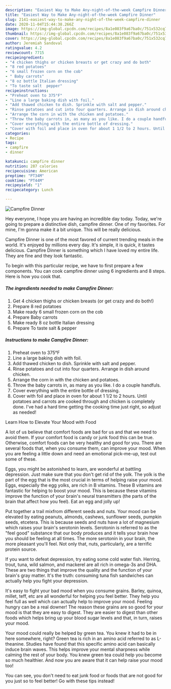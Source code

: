 ```yaml
---
description: "Easiest Way to Make Any-night-of-the-week Campfire Dinner"
title: "Easiest Way to Make Any-night-of-the-week Campfire Dinner"
slug: 2141-easiest-way-to-make-any-night-of-the-week-campfire-dinner
date: 2020-11-04T15:44:38.266Z
image: https://img-global.cpcdn.com/recipes/8a1e083f9a67ba0c/751x532cq70/campfire-dinner-recipe-main-photo.jpg
thumbnail: https://img-global.cpcdn.com/recipes/8a1e083f9a67ba0c/751x532cq70/campfire-dinner-recipe-main-photo.jpg
cover: https://img-global.cpcdn.com/recipes/8a1e083f9a67ba0c/751x532cq70/campfire-dinner-recipe-main-photo.jpg
author: Jeremiah Sandoval
ratingvalue: 4.2
reviewcount: 7715
recipeingredient:
- "4 chicken thighs or chicken breasts or get crazy and do both"
- "8 red potatoes"
- "6 small frozen corn on the cob"
- " Baby carrots"
- "8 oz bottle Italian dressing"
- "To taste salt  pepper"
recipeinstructions:
- "Preheat oven to 375°F"
- "Line a large baking dish with foil."
- "Add thawed chicken to dish. Sprinkle with salt and pepper."
- "Rinse potatoes and cut into four quarters. Arrange in dish around chicken."
- "Arrange the corn in with the chicken and potatoes."
- "Throw the baby carrots in, as many as you like. I do a couple handfuls."
- "Cover everything with the entire bottle of dressing."
- "Cover with foil and place in oven for about 1 1/2 to 2 hours. Until potatoes and carrots are cooked through and chicken is completely done. I&#39;ve had a hard time getting the cooking time just right, so adjust as needed!"
categories:
- Recipe
tags:
- campfire
- dinner

katakunci: campfire dinner 
nutrition: 287 calories
recipecuisine: American
preptime: "PT34M"
cooktime: "PT44M"
recipeyield: "1"
recipecategory: Lunch

---
```



![Campfire Dinner](https://img-global.cpcdn.com/recipes/8a1e083f9a67ba0c/751x532cq70/campfire-dinner-recipe-main-photo.jpg)

Hey everyone, I hope you are having an incredible day today. Today, we're going to prepare a distinctive dish, campfire dinner. One of my favorites. For mine, I'm gonna make it a bit unique. This will be really delicious.



Campfire Dinner is one of the most favored of current trending meals in the world. It's enjoyed by millions every day. It's simple, it is quick, it tastes delicious. Campfire Dinner is something which I have loved my entire life. They are fine and they look fantastic.


To begin with this particular recipe, we have to first prepare a few components. You can cook campfire dinner using 6 ingredients and 8 steps. Here is how you cook that.

<!--inarticleads1-->

##### The ingredients needed to make Campfire Dinner:

1. Get 4 chicken thighs or chicken breasts (or get crazy and do both!)
1. Prepare 8 red potatoes
1. Make ready 6 small frozen corn on the cob
1. Prepare  Baby carrots
1. Make ready 8 oz bottle Italian dressing
1. Prepare To taste salt &amp; pepper




<!--inarticleads2-->

##### Instructions to make Campfire Dinner:

1. Preheat oven to 375°F
1. Line a large baking dish with foil.
1. Add thawed chicken to dish. Sprinkle with salt and pepper.
1. Rinse potatoes and cut into four quarters. Arrange in dish around chicken.
1. Arrange the corn in with the chicken and potatoes.
1. Throw the baby carrots in, as many as you like. I do a couple handfuls.
1. Cover everything with the entire bottle of dressing.
1. Cover with foil and place in oven for about 1 1/2 to 2 hours. Until potatoes and carrots are cooked through and chicken is completely done. I&#39;ve had a hard time getting the cooking time just right, so adjust as needed!




Learn How to Elevate Your Mood with Food


A lot of us believe that comfort foods are bad for us and that we need to avoid them. If your comfort food is candy or junk food this can be true. Otherwise, comfort foods can be very healthy and good for you. There are several foods that, when you consume them, can improve your mood. When you are feeling a little down and need an emotional pick-me-up, test out some of these.

Eggs, you might be astonished to learn, are wonderful at battling depression. Just make sure that you don't get rid of the yolk. The yolk is the part of the egg that is the most crucial in terms of helping raise your mood. Eggs, especially the egg yolks, are rich in B vitamins. These B vitamins are fantastic for helping to boost your mood. This is because these vitamins improve the function of your brain's neural transmitters (the parts of the brain that affect how you feel). Eat an egg and jolly up!

Put together a trail mixfrom different seeds and nuts. Your mood can be elevated by eating peanuts, almonds, cashews, sunflower seeds, pumpkin seeds, etcetera. This is because seeds and nuts have a lot of magnesium which raises your brain's serotonin levels. Serotonin is referred to as the "feel good" substance that our body produces and it tells your brain how you should be feeling at all times. The more serotonin in your brain, the more pleasant you'll feel. Not only that, nuts, particularly, are a terrific protein source.

If you want to defeat depression, try eating some cold water fish. Herring, trout, tuna, wild salmon, and mackerel are all rich in omega-3s and DHA. These are two things that improve the quality and the function of your brain's gray matter. It's the truth: consuming tuna fish sandwiches can actually help you fight your depression. 

It's easy to fight your bad mood when you consume grains. Barley, quinoa, millet, teff, etc are all wonderful for helping you feel better. They help you feel full as well which can actually help to improve your mood. Feeling hungry can be a real downer! The reason these grains are so good for your mood is that they are easy to digest. They are easier to digest than other foods which helps bring up your blood sugar levels and that, in turn, raises your mood.

Your mood could really be helped by green tea. You knew it had to be in here somewhere, right? Green tea is rich in an amino acid referred to as L-theanine. Studies have found that this specific amino acid can basically induce brain waves. This helps improve your mental sharpness while calming the rest of your body. You knew green tea could help you become so much healthier. And now you are aware that it can help raise your mood too!

You can see, you don't need to eat junk food or foods that are not good for you just so to feel better! Go  with  these tips  instead!

